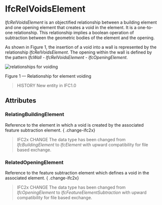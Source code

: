 # IfcRelVoidsElement

_IfcRelVoidsElement_ is an objectified relationship between a building element and one opening element that creates a void in the element. It is a one-to-one relationship. This relationship implies a boolean operation of subtraction between the geometric bodies of the element and the opening.<!-- end of definition -->

As shown in Figure 1, the insertion of a void into a wall is represented by the relationship _IfcRelVoidsElement_. The opening within the wall is defined by the pattern _IfcWall_ - _IfcRelVoidsElement_ - _IfcOpeningElement_.

![relationships for voiding](../../../../figures/ifcrelvoidselements-fig1.png)

Figure 1 — Relationship for element voiding

> HISTORY  New entity in IFC1.0

## Attributes

### RelatingBuildingElement
Reference to the element in which a void is created by the associated feature subtraction element.
{ .change-ifc2x}
> IFC2x CHANGE  The data type has been changed from _IfcBuildingElement_ to _IfcElement_ with upward compatibility for file based exchange.

### RelatedOpeningElement
Reference to the feature subtraction element which defines a void in the associated element.
{ .change-ifc2x}
> IFC2x CHANGE  The data type has been changed from _IfcOpeningElement_ to _IfcFeatureElementSubtraction_ with upward compatibility for file based exchange.
